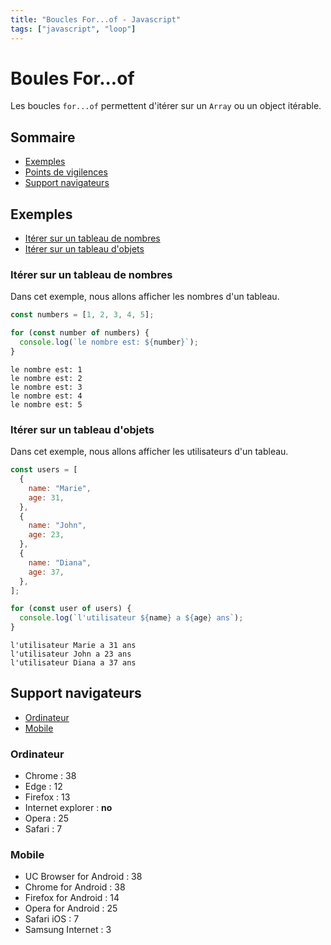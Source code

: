```yaml
---
title: "Boucles For...of - Javascript"
tags: ["javascript", "loop"]
---
```


# Boules For...of

Les boucles `for...of` permettent d'itérer sur un `Array` ou un object itérable.

## Sommaire

- [Exemples](#exemples)
- [Points de vigilences](#points-de-vigilences)
- [Support navigateurs](#support-navigateurs)

## Exemples

- [Itérer sur un tableau de nombres](#itérer-sur-un-tableau-de-nombres)
- [Itérer sur un tableau d'objets](#itérer-sur-un-tableau-d-objets)

### Itérer sur un tableau de nombres

Dans cet exemple, nous allons afficher les nombres d'un tableau.

```javascript
const numbers = [1, 2, 3, 4, 5];

for (const number of numbers) {
  console.log(`le nombre est: ${number}`);
}
```

```
le nombre est: 1
le nombre est: 2
le nombre est: 3
le nombre est: 4
le nombre est: 5
```

### Itérer sur un tableau d'objets

Dans cet exemple, nous allons afficher les utilisateurs d'un tableau.

```javascript
const users = [
  {
    name: "Marie",
    age: 31,
  },
  {
    name: "John",
    age: 23,
  },
  {
    name: "Diana",
    age: 37,
  },
];

for (const user of users) {
  console.log(`l'utilisateur ${name} a ${age} ans`);
}
```

```
l'utilisateur Marie a 31 ans
l'utilisateur John a 23 ans
l'utilisateur Diana a 37 ans
```

## Support navigateurs

- [Ordinateur](#ordinateur)
- [Mobile](#mobile)

### Ordinateur

- Chrome : 38
- Edge : 12
- Firefox : 13
- Internet explorer : **no**
- Opera : 25
- Safari : 7

### Mobile

- UC Browser for Android : 38
- Chrome for Android : 38
- Firefox for Android : 14
- Opera for Android : 25
- Safari iOS : 7
- Samsung Internet : 3
